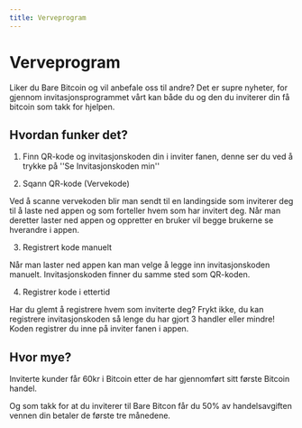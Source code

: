 ```yaml
---
title: Verveprogram
---
```


# Verveprogram

Liker du Bare Bitcoin og vil anbefale oss til andre? 
Det er supre nyheter, for gjennom invitasjonsprogrammet vårt kan både 
du og den du inviterer din få bitcoin som takk for hjelpen.

## Hvordan funker det?

1. Finn QR-kode og invitasjonskoden din i inviter fanen, denne ser du  ved å trykke på 
''Se Invitasjonskoden min''

2. Sqann QR-kode (Vervekode)

Ved å scanne vervekoden blir man sendt til en landingside som inviterer deg til å laste ned appen og som forteller hvem som har invitert deg. Når man deretter laster ned appen og oppretter en bruker vil begge brukerne se hverandre i appen.

3. Registrert kode manuelt 

Når man laster ned appen kan man velge å legge inn invitasjonskoden manuelt. Invitasjonskoden finner du samme sted som QR-koden. 

4. Registrer kode i ettertid

Har du glemt å registrere hvem som inviterte deg? Frykt ikke, du kan registrere invitasjonskoden så lenge du har gjort 3 handler eller mindre! Koden registrer du inne på inviter fanen i appen.

## Hvor mye?

Inviterte kunder får 60kr i Bitcoin etter de har gjennomført sitt første Bitcoin handel. 

Og som takk for at du inviterer til Bare Bitcon får du 50% av handelsavgiften vennen din betaler de første tre månedene. 





